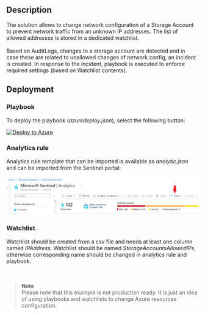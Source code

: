 ## Description

The solution allows to change network configuration of a Storage Account to prevent network traffic from an unknown IP addresses. The list of allowed addresses is stored in a dedicated watchlist.</br></br>
Based on AuditLogs, changes to a storage account are detected and in case these are related to unallowed changes of network config, an incident is created. In response to the incident, playbook is executed to enforce required settings (based on Watchlist contents).

## Deployment

### Playbook
To deploy the playbook (_azuredeploy.json_), select the following button:

[![Deploy to Azure](https://aka.ms/deploytoazurebutton)](https://portal.azure.com/#create/Microsoft.Template/uri/https%3A%2F%2Fraw.githubusercontent.com%2FGrzesB%2FSentinel%2Fmaster%2FPlaybooks%2FChangeNetworkConfigOfStorageAccount%2Fazuredeploy.json)

### Analytics rule
Analytics rule template that can be imported is available as _analytic.json_ and can be imported from the Sentinel portal:</br></br>
![Screenshot](img/import_rule.png)
</br>

### Watchlist
Watchlist should be created from a csv file and needs at least one column named _IPAddress_. Watchlist should be named _StorageAccountsAllowedIPs_, otherwise corresponding name should be changed in analytics rule and playbook.
</br></br></br>

> **Note**</br>
> Please note that this example is not production ready. It is just an idea of using playbooks and watchlists to change Azure resources configuration.
